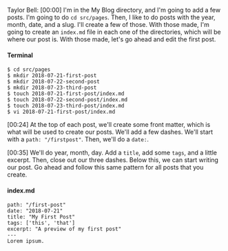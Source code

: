 Taylor Bell: [00:00] I'm in the My Blog directory, and I'm going to add a few posts. I'm going to do `cd src/pages`. Then, I like to do posts with the year, month, date, and a slug. I'll create a few of those. With those made, I'm going to create an `index.md` file in each one of the directories, which will be where our post is. With those made, let's go ahead and edit the first post.

#### Terminal
```
$ cd src/pages 
$ mkdir 2018-07-21-first-post
$ mkdir 2018-07-22-second-post
$ mkdir 2018-07-23-third-post
$ touch 2018-07-21-first-post/index.md
$ touch 2018-07-22-second-post/index.md
$ touch 2018-07-23-third-post/index.md
$ vi 2018-07-21-first-post/index.md
```

[00:24] At the top of each post, we'll create some front matter, which is what will be used to create our posts. We'll add a few dashes. We'll start with a `path: "/firstpost"`. Then, we'll do a `date:`.

[00:35] We'll do year, month, day. Add a `title`, add some `tags`, and a little excerpt. Then, close out our three dashes. Below this, we can start writing our post. Go ahead and follow this same pattern for all posts that you create.

#### index.md
```
path: "/first-post"
date: "2018-07-21"
title: "My First Post" 
tags: ['this', 'that']
excerpt: "A preview of my first post" 
---
Lorem ipsum. 
```